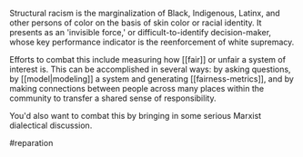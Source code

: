 Structural racism is the marginalization of Black, Indigenous, Latinx, and other persons of color on the basis of skin color or racial identity. It presents as an 'invisible force,' or difficult-to-identify decision-maker, whose key performance indicator is the reenforcement of white supremacy.

Efforts to combat this include measuring how [[fair]] or unfair a system of interest is. This can be accomplished in several ways: by asking questions, by [[model|modeling]] a system and generating [[fairness-metrics]], and by making connections between people across many places within the community to transfer a shared sense of responsibility. 

You'd also want to combat this by bringing in some serious Marxist dialectical discussion.
 
#reparation